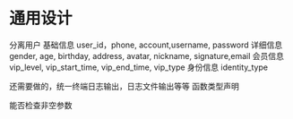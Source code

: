 # 通用设计


分离用户
基础信息
    user_id，phone, account,username, password
详细信息
    gender, age, birthday, address, avatar, nickname, signature,email
会员信息
    vip_level, vip_start_time, vip_end_time, vip_type
身份信息
    identity_type



还需要做的，统一终端日志输出，日志文件输出等等
函数类型声明

能否检查非空参数